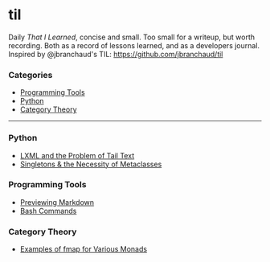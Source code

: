 # til

Daily *That I Learned*, concise and small. Too small for a writeup, but worth recording. Both as a record of lessons learned, and as a developers journal.
Inspired by @jbranchaud's TIL: https://github.com/jbranchaud/til 

### Categories

* [Programming Tools](#programming-tools)
* [Python](#python)
* [Category Theory](#category-theory)

----------

### Python

- [LXML and the Problem of Tail Text](python/lxml-and-tail-text.md)
- [Singletons & the Necessity of Metaclasses](python/singleton.md)

### Programming Tools

- [Previewing Markdown](programming_tools/previewing-markdown.md)
- [Bash Commands](programming_tools/bash-keyboard-commands.md)

### Category Theory

- [Examples of fmap for Various Monads](category_theory/fmap-examples-for-various-monads.py)
